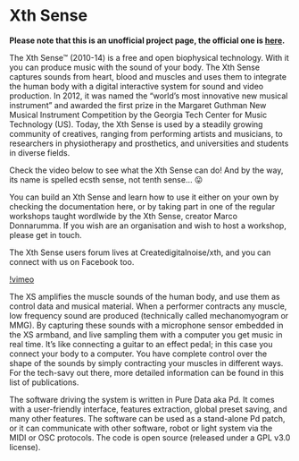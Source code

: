 # Xth Sense

**Please note that this is an unofficial project page, the official one is
[here](http://res.marcodonnarumma.com/projects/xth-sense/).**

The Xth Sense™ (2010-14) is a free and open biophysical technology. With it you can produce music
with the sound of your body. The Xth Sense captures sounds from heart, blood and muscles and
uses them to integrate the human body with a digital interactive system for sound and video
production. In 2012, it was named the “world’s most innovative new musical instrument” and
awarded the first prize in the Margaret Guthman New Musical Instrument Competition by the
Georgia Tech Center for Music Technology (US). Today, the Xth Sense is used by a steadily
growing community of creatives, ranging from performing artists and musicians, to researchers
in physiotherapy and prosthetics, and universities and students in diverse fields.

Check the video below to see what the Xth Sense can do!
And by the way, its name is spelled ecsth sense, not tenth sense… 😛

You can build an Xth Sense and learn how to use it either on your own by checking the
documentation here, or by taking part in one of the regular workshops taught wordlwide by
the Xth Sense, creator Marco Donnarumma. If you wish are an organisation and wish to host a
workshop, please get in touch.

The Xth Sense users forum lives at Createdigitalnoise/xth, and you can connect with us on
Facebook too.

[!vimeo](86766860)

The XS amplifies the muscle sounds of the human body, and use them as control data and
musical material.
When a performer contracts any muscle, low frequency sound are produced (technically called
mechanomyogram or MMG). By capturing these sounds with a microphone sensor embedded in the XS
armband, and live sampling them with a computer you get music in real time. It’s like connecting a
guitar to an effect pedal; in this case you connect your body to a computer. You have complete
control over the shape of the sounds by simply contracting your muscles in different ways.
For the tech-savy out there, more detailed information can be found in this list of publications.

The software driving the system is written in Pure Data aka Pd. It comes with a user-friendly
interface, features extraction, global preset saving, and many other features. The software can
be used as a stand-alone Pd patch, or it can communicate with other software, robot or light system
via the MIDI or OSC protocols. The code is open source (released under a GPL v3.0 license).
